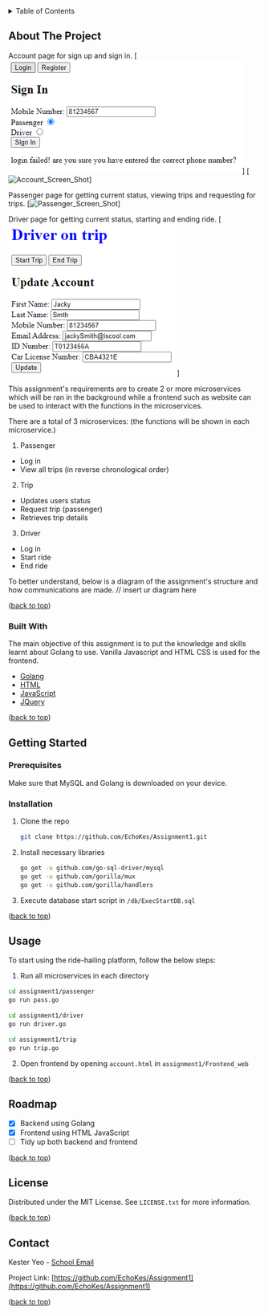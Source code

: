 <!-- TABLE OF CONTENTS -->
<details>
  <summary>Table of Contents</summary>
  <ol>
    <li>
      <a href="#about-the-project">About The Project</a>
      <ul>
        <li><a href="#built-with">Built With</a></li>
      </ul>
    </li>
    <li>
      <a href="#getting-started">Getting Started</a>
      <ul>
        <li><a href="#installation">Installation</a></li>
        <li><a href="#usage">Usage</a></li>
      </ul>
    </li>
    <li><a href="#roadmap">Roadmap</a></li>
    <li><a href="#license">License</a></li>
    <li><a href="#contact">Contact</a></li>
  </ol>
</details>


<!-- ABOUT THE PROJECT -->
## About The Project

Account page for sign up and sign in.
[![Account_Screen_Shot][account-screenshot1]]
[![Account_Screen_Shot][account-screenshot2]]

Passenger page for getting current status, viewing trips and requesting for trips.
[![Passenger_Screen_Shot][passenger-screenshot]]

Driver page for getting current status, starting and ending ride.
[![Driver_Screen_Shot][driver-screenshot]]

This assignment's requirements are to create 2 or more microservices which will be ran in the background while a frontend such as website can be used to interact with the functions in the microservices. 

There are a total of 3 microservices:
(the functions will be shown in each microservice.)
1. Passenger
  * Log in
  * View all trips (in reverse chronological order) 
2. Trip
  * Updates users status
  * Request trip (passenger)
  * Retrieves trip details
3. Driver
  * Log in
  * Start ride
  * End ride

To better understand, below is a diagram of the assignment's structure and how communications are made.
// insert ur diagram here

<p align="left">(<a href="#top">back to top</a>)</p>


### Built With

The main objective of this assignment is to put the knowledge and skills learnt about Golang to use. 
Vanilla Javascript and HTML CSS is used for the frontend.

* [Golang](https://go.dev/)
* [HTML](https://html.com/)
* [JavaScript](https://www.javascript.com/)
* [JQuery](https://jquery.com)
<p align="left">(<a href="#top">back to top</a>)</p>


<!-- GETTING STARTED -->
## Getting Started

### Prerequisites

Make sure that MySQL and Golang is downloaded on your device.

### Installation

1. Clone the repo
   ```sh
   git clone https://github.com/EchoKes/Assignment1.git
   ```
2. Install necessary libraries
   ```sh
   go get -u github.com/go-sql-driver/mysql
   go get -u github.com/gorilla/mux
   go get -u github.com/gorilla/handlers
   ```
3. Execute database start script in `/db/ExecStartDB.sql`

<p align="left">(<a href="#top">back to top</a>)</p>


<!-- USAGE EXAMPLES -->
## Usage

To start using the ride-hailing platform, follow the below steps:
1. Run all microservices in each directory
 ```sh
 cd assignment1/passenger
 go run pass.go
 ```
 ```sh
 cd assignment1/driver
 go run driver.go
 ```
 ```sh
 cd assignment1/trip
 go run trip.go
 ```
2. Open frontend by opening `account.html` in `assignment1/Frontend_web`

<p align="left">(<a href="#top">back to top</a>)</p>


<!-- ROADMAP -->
## Roadmap

- [x] Backend using Golang
- [x] Frontend using HTML JavaScript
- [ ] Tidy up both backend and frontend

<p align="left">(<a href="#top">back to top</a>)</p>


<!-- LICENSE -->
## License

Distributed under the MIT License. See `LICENSE.txt` for more information.

<p align="left">(<a href="#top">back to top</a>)</p>


<!-- CONTACT -->
## Contact

Kester Yeo - [School Email](mailto:s10185261@connect.np.edu.sg) 

Project Link: [https://github.com/EchoKes/Assignment1](https://github.com/EchoKes/Assignment1)

<p align="left">(<a href="#top">back to top</a>)</p>


<!-- MARKDOWN LINKS & IMAGES -->
<!-- https://www.markdownguide.org/basic-syntax/#reference-style-links -->
[account-screenshot1]: ./images/login.png
[account-screenshot2]: ../images/register_driver.png
[passenger-screenshot]: ../images/viewtrips.png
[driver-screenshot]: /images/driverpage.png

